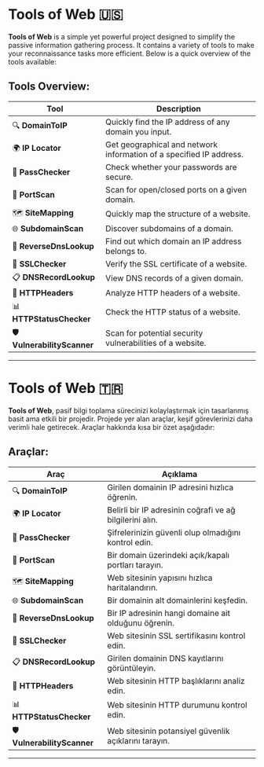 # Tools of Web 🇺🇸

**Tools of Web** is a simple yet powerful project designed to simplify the passive information gathering process. It contains a variety of tools to make your reconnaissance tasks more efficient. Below is a quick overview of the tools available:

## Tools Overview:

| Tool               | Description |
| ------------------ | ----------- |
| 🔍 **DomainToIP**   | Quickly find the IP address of any domain you input. |
| 🌍 **IP Locator**   | Get geographical and network information of a specified IP address. |
| 🔑 **PassChecker**  | Check whether your passwords are secure. |
| 🚪 **PortScan**     | Scan for open/closed ports on a given domain. |
| 🗺️ **SiteMapping**  | Quickly map the structure of a website. |
| 🌐 **SubdomainScan**| Discover subdomains of a domain. |
| 🔗 **ReverseDnsLookup** | Find out which domain an IP address belongs to. |
| 🔐 **SSLChecker**   | Verify the SSL certificate of a website. |
| 📋 **DNSRecordLookup** | View DNS records of a given domain. |
| 📄 **HTTPHeaders**  | Analyze HTTP headers of a website. |
| 📊 **HTTPStatusChecker** | Check the HTTP status of a website. |
| 🛡️ **VulnerabilityScanner** | Scan for potential security vulnerabilities of a website. |

---

# Tools of Web 🇹🇷

**Tools of Web**, pasif bilgi toplama sürecinizi kolaylaştırmak için tasarlanmış basit ama etkili bir projedir. Projede yer alan araçlar, keşif görevlerinizi daha verimli hale getirecek. Araçlar hakkında kısa bir özet aşağıdadır:

## Araçlar:

| Araç               | Açıklama |
| ------------------ | -------- |
| 🔍 **DomainToIP**   | Girilen domainin IP adresini hızlıca öğrenin. |
| 🌍 **IP Locator**   | Belirli bir IP adresinin coğrafi ve ağ bilgilerini alın. |
| 🔑 **PassChecker**  | Şifrelerinizin güvenli olup olmadığını kontrol edin. |
| 🚪 **PortScan**     | Bir domain üzerindeki açık/kapalı portları tarayın. |
| 🗺️ **SiteMapping**  | Web sitesinin yapısını hızlıca haritalandırın. |
| 🌐 **SubdomainScan**| Bir domainin alt domainlerini keşfedin. |
| 🔗 **ReverseDnsLookup** | Bir IP adresinin hangi domaine ait olduğunu öğrenin. |
| 🔐 **SSLChecker**   | Web sitesinin SSL sertifikasını kontrol edin. |
| 📋 **DNSRecordLookup** | Girilen domainin DNS kayıtlarını görüntüleyin. |
| 📄 **HTTPHeaders**  | Web sitesinin HTTP başlıklarını analiz edin. |
| 📊 **HTTPStatusChecker** | Web sitesinin HTTP durumunu kontrol edin. |
| 🛡️ **VulnerabilityScanner** | Web sitesinin potansiyel güvenlik açıklarını tarayın. |

---
